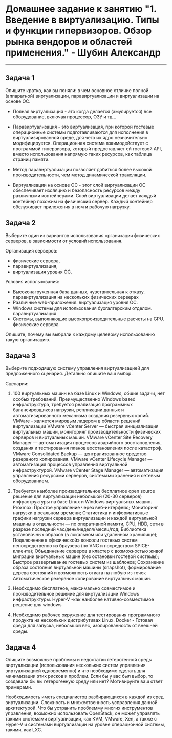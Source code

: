 # Домашнее задание к занятию "1. Введение в виртуализацию. Типы и функции гипервизоров. Обзор рынка вендоров и областей применения." - Шубин Александр

---

## Задача 1

Опишите кратко, как вы поняли: в чем основное отличие полной (аппаратной) виртуализации, паравиртуализации и виртуализации на основе ОС.

 - Полная виртуализация -  это когда делается (эмулируется) все оборудование, включая процессор, ОЗУ и тд...

 - Паравиртуализация - это виртуализация, при которой гостевые операционные системы подготавливаются для исполнения в виртуализированной среде, для чего их ядро незначительно модифицируется. Операционная система взаимодействует с программой гипервизора, который предоставляет ей гостевой API, вместо использования напрямую таких ресурсов, как таблица страниц памяти.

 - Метод паравиртуализации позволяет добиться более высокой производительности, чем метод динамической трансляции. 

 - Виртуализации на основе ОС - этот слой виртуализации ОС обеспечивает изоляцию и безопасность ресурсов между различными контейнерами. Слой виртуализации делает каждый контейнер похожим на физический сервер. Каждый контейнер обслуживает приложения в нем и рабочую нагрузку. 

## Задача 2

Выберите один из вариантов использования организации физических серверов, в зависимости от условий использования.

Организация серверов:
- физические сервера,
- паравиртуализация,
- виртуализация уровня ОС.

Условия использования:
- Высоконагруженная база данных, чувствительная к отказу.
	паравиртуализация на нескольких физических серверах
- Различные web-приложения.
	виртуализация уровня ОС.
- Windows системы для использования бухгалтерским отделом.
	паравиртуализация
- Системы, выполняющие высокопроизводительные расчеты на GPU.
	физические сервера

Опишите, почему вы выбрали к каждому целевому использованию такую организацию.

## Задача 3

Выберите подходящую систему управления виртуализацией для предложенного сценария. Детально опишите ваш выбор.

Сценарии:

1. 100 виртуальных машин на базе Linux и Windows, общие задачи, нет особых требований. Преимущественно Windows based инфраструктура, требуется реализация программных балансировщиков нагрузки, репликации данных и автоматизированного механизма создания резервных копий.
  VMVare - является мировым лидером в области решений виртуализации 
   VMware vCenter Server — быстрая инициализация виртуальных машин, мониторинг производительности физических серверов и виртуальных машин.
   VMware vCenter Site Recovery Manager — автоматизация процессов аварийного восстановления, создания и тестирования планов восстановления после катастроф.
   VMware Consolidated Backup — централизованное средство резервного копирования.
   VMware vCenter Lifecycle Manager — автоматизация процессов управления виртуальной инфраструктурой.
   VMware vCenter Stage Manager — автоматизация управления ресурсами серверов, системами хранения и сетевым оборудованием.

2. Требуется наиболее производительное бесплатное open source решение для виртуализации небольшой (20-30 серверов) инфраструктуры на базе Linux и Windows виртуальных машин.
  Proxmox:
   Простое управление через веб-интерфейс;
   Мониторинг нагрузки в реальном времени;
   Статистика и информативные графики нагрузки сервера виртуализации и каждой виртуальной машины в отдельности — по оперативной памяти, CPU, HDD, сети в разрезе последний час/день/неделя/месяц/год;
   Библиотека установочных образов (в локальном или удаленном хранилище);
   Подключение к «физической» консоли гостевых систем непосредственно из браузера (по VNC и посредством SPICE-клиента);
   Объединение серверов в кластер с возможностью живой миграции виртуальных машин (без остановки гостевой системы);
   Быстрое развертывание гостевых систем из шаблонов;
   Сохранение образа состояния виртуальной машины (snapshot), формирование дерева состояний и возможность отката на любую из точек
   Автоматическое резервное копирование виртуальных машин.

3. Необходимо бесплатное, максимально совместимое и производительное решение для виртуализации Windows инфраструктуры.
  Hyper-V -как наиболее нативно-совместимое решение для windows

4. Необходимо рабочее окружение для тестирования программного продукта на нескольких дистрибутивах Linux.
  Docker - Готовая среда для запуска, небольшой вес, изолированность от внешней среды.

## Задача 4

Опишите возможные проблемы и недостатки гетерогенной среды виртуализации (использования нескольких систем управления виртуализацией одновременно) и что необходимо сделать для минимизации этих рисков и проблем. Если бы у вас был выбор, то создавали бы вы гетерогенную среду или нет? Мотивируйте ваш ответ примерами.

Необходимость иметь специалистов разбирающихся в каждой из сред виртуализации. Сложность и множественность усправления данной архитектурой. 
Что бы устранить проблемму многих инструментов управления, возможно использовать OpenStack, он может управлять  такими системами виртуализации, как KVM, VMware, Xen, а также с Hyper-V и системами виртуализации на уровне операционной системы, такими, как LXC. 
